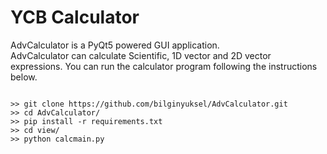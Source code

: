 <h1> YCB Calculator </h1>
AdvCalculator is a PyQt5 powered GUI application. <br>
AdvCalculator can calculate Scientific, 1D vector and 2D vector expressions. You can run the calculator program following the instructions below.

```shell

>> git clone https://github.com/bilginyuksel/AdvCalculator.git
>> cd AdvCalculator/
>> pip install -r requirements.txt
>> cd view/
>> python calcmain.py
```
